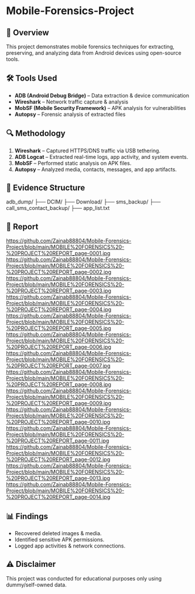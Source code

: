 # Mobile-Forensics-Project

## 📌 Overview
This project demonstrates mobile forensics techniques for extracting, preserving, and analyzing data from Android devices using open-source tools.

## 🛠 Tools Used
- **ADB (Android Debug Bridge)** – Data extraction & device communication
- **Wireshark** – Network traffic capture & analysis
- **MobSF (Mobile Security Framework)** – APK analysis for vulnerabilities
- **Autopsy** – Forensic analysis of extracted files

## 🔍 Methodology
1. **Wireshark** – Captured HTTPS/DNS traffic via USB tethering.
2. **ADB Logcat** – Extracted real-time logs, app activity, and system events.
3. **MobSF** – Performed static analysis on APK files.
4. **Autopsy** – Analyzed media, contacts, messages, and app artifacts.

## 📂 Evidence Structure

adb_dump/
├── DCIM/
├── Download/
├── sms_backup/
├── call_sms_contact_backup/
├── app_list.txt



## 📸 Report 
https://github.com/Zainab88804/Mobile-Forensics-Project/blob/main/MOBILE%20FORENSICS%20-%20PROJECT%20REPORT_page-0001.jpg
https://github.com/Zainab88804/Mobile-Forensics-Project/blob/main/MOBILE%20FORENSICS%20-%20PROJECT%20REPORT_page-0002.jpg
https://github.com/Zainab88804/Mobile-Forensics-Project/blob/main/MOBILE%20FORENSICS%20-%20PROJECT%20REPORT_page-0003.jpg
https://github.com/Zainab88804/Mobile-Forensics-Project/blob/main/MOBILE%20FORENSICS%20-%20PROJECT%20REPORT_page-0004.jpg
https://github.com/Zainab88804/Mobile-Forensics-Project/blob/main/MOBILE%20FORENSICS%20-%20PROJECT%20REPORT_page-0005.jpg
https://github.com/Zainab88804/Mobile-Forensics-Project/blob/main/MOBILE%20FORENSICS%20-%20PROJECT%20REPORT_page-0006.jpg
https://github.com/Zainab88804/Mobile-Forensics-Project/blob/main/MOBILE%20FORENSICS%20-%20PROJECT%20REPORT_page-0007.jpg
https://github.com/Zainab88804/Mobile-Forensics-Project/blob/main/MOBILE%20FORENSICS%20-%20PROJECT%20REPORT_page-0008.jpg
https://github.com/Zainab88804/Mobile-Forensics-Project/blob/main/MOBILE%20FORENSICS%20-%20PROJECT%20REPORT_page-0009.jpg
https://github.com/Zainab88804/Mobile-Forensics-Project/blob/main/MOBILE%20FORENSICS%20-%20PROJECT%20REPORT_page-0010.jpg
https://github.com/Zainab88804/Mobile-Forensics-Project/blob/main/MOBILE%20FORENSICS%20-%20PROJECT%20REPORT_page-0011.jpg
https://github.com/Zainab88804/Mobile-Forensics-Project/blob/main/MOBILE%20FORENSICS%20-%20PROJECT%20REPORT_page-0012.jpg
https://github.com/Zainab88804/Mobile-Forensics-Project/blob/main/MOBILE%20FORENSICS%20-%20PROJECT%20REPORT_page-0013.jpg
https://github.com/Zainab88804/Mobile-Forensics-Project/blob/main/MOBILE%20FORENSICS%20-%20PROJECT%20REPORT_page-0014.jpg


## 📊 Findings
- Recovered deleted images & media.
- Identified sensitive APK permissions.
- Logged app activities & network connections.

## ⚠ Disclaimer
This project was conducted for educational purposes only using dummy/self-owned data.
